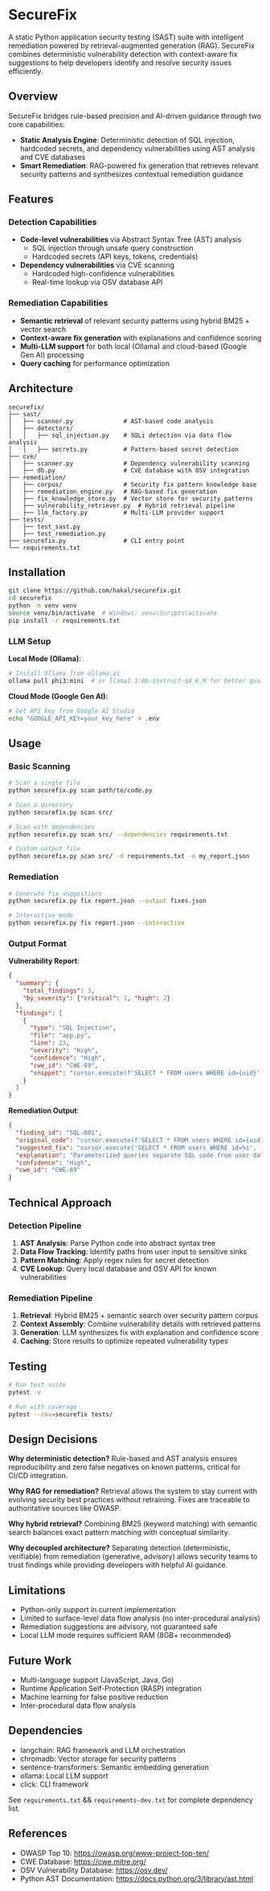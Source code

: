 # SecureFix

A static Python application security testing (SAST) suite with intelligent remediation powered by retrieval-augmented generation (RAG).
SecureFix combines deterministic vulnerability detection with context-aware fix suggestions to help developers identify and resolve security issues efficiently.

## Overview

SecureFix bridges rule-based precision and AI-driven guidance through two core capabilities:

- **Static Analysis Engine**: Deterministic detection of SQL injection, hardcoded secrets, and dependency vulnerabilities using AST analysis and CVE databases
- **Smart Remediation**: RAG-powered fix generation that retrieves relevant security patterns and synthesizes contextual remediation guidance

## Features

### Detection Capabilities

- **Code-level vulnerabilities** via Abstract Syntax Tree (AST) analysis
  - SQL injection through unsafe query construction
  - Hardcoded secrets (API keys, tokens, credentials)
- **Dependency vulnerabilities** via CVE scanning
  - Hardcoded high-confidence vulnerabilities
  - Real-time lookup via OSV database API

### Remediation Capabilities

- **Semantic retrieval** of relevant security patterns using hybrid BM25 + vector search
- **Context-aware fix generation** with explanations and confidence scoring
- **Multi-LLM support** for both local (Ollama) and cloud-based (Google Gen AI) processing
- **Query caching** for performance optimization

## Architecture

```
securefix/
├── sast/
│   ├── scanner.py              # AST-based code analysis
│   ├── detectors/
│   │   ├── sql_injection.py    # SQLi detection via data flow analysis
│   │   ├── secrets.py          # Pattern-based secret detection
├── cve/
│   ├── scanner.py              # Dependency vulnerability scanning
│   ├── db.py                   # CVE database with OSV integration
├── remediation/
│   ├── corpus/                 # Security fix pattern knowledge base
│   ├── remediation_engine.py   # RAG-based fix generation
│   ├── fix_knowledge_store.py  # Vector store for security patterns
│   ├── vulnerability_retriever.py  # Hybrid retrieval pipeline
│   ├── llm_factory.py          # Multi-LLM provider support
├── tests/
│   ├── test_sast.py
│   ├── test_remediation.py
├── securefix.py                # CLI entry point
└── requirements.txt
```

## Installation

```bash
git clone https://github.com/hakal/securefix.git
cd securefix
python -m venv venv
source venv/bin/activate  # Windows: venv\Scripts\activate
pip install -r requirements.txt
```

### LLM Setup

**Local Mode (Ollama)**:
```bash
# Install Ollama from ollama.ai
ollama pull phi3:mini  # or llama3.1:8b-instruct-q4_K_M for better quality
```

**Cloud Mode (Google Gen AI)**:
```bash
# Get API key from Google AI Studio
echo "GOOGLE_API_KEY=your_key_here" > .env
```

## Usage

### Basic Scanning

```bash
# Scan a single file
python securefix.py scan path/to/code.py

# Scan a directory
python securefix.py scan src/

# Scan with dependencies
python securefix.py scan src/ --dependencies requirements.txt

# Custom output file
python securefix.py scan src/ -d requirements.txt -o my_report.json
```

### Remediation

```bash
# Generate fix suggestions
python securefix.py fix report.json --output fixes.json

# Interactive mode
python securefix.py fix report.json --interactive
```

### Output Format

**Vulnerability Report**:
```json
{
  "summary": {
    "total_findings": 3,
    "by_severity": {"critical": 1, "high": 2}
  },
  "findings": [
    {
      "type": "SQL Injection",
      "file": "app.py",
      "line": 23,
      "severity": "High",
      "confidence": "High",
      "cwe_id": "CWE-89",
      "snippet": "cursor.execute(f'SELECT * FROM users WHERE id={uid}')"
    }
  ]
}
```

**Remediation Output**:
```json
{
  "finding_id": "SQL-001",
  "original_code": "cursor.execute(f'SELECT * FROM users WHERE id={uid}')",
  "suggested_fix": "cursor.execute('SELECT * FROM users WHERE id=%s', (uid,))",
  "explanation": "Parameterized queries separate SQL code from user data...",
  "confidence": "High",
  "cwe_id": "CWE-89"
}
```

## Technical Approach

### Detection Pipeline

1. **AST Analysis**: Parse Python code into abstract syntax tree
2. **Data Flow Tracking**: Identify paths from user input to sensitive sinks
3. **Pattern Matching**: Apply regex rules for secret detection
4. **CVE Lookup**: Query local database and OSV API for known vulnerabilities

### Remediation Pipeline

1. **Retrieval**: Hybrid BM25 + semantic search over security pattern corpus
2. **Context Assembly**: Combine vulnerability details with retrieved patterns
3. **Generation**: LLM synthesizes fix with explanation and confidence score
4. **Caching**: Store results to optimize repeated vulnerability types

## Testing

```bash
# Run test suite
pytest -v

# Run with coverage
pytest --cov=securefix tests/
```

## Design Decisions

**Why deterministic detection?** Rule-based and AST analysis ensures reproducibility and zero false negatives on known patterns, critical for CI/CD integration.

**Why RAG for remediation?** Retrieval allows the system to stay current with evolving security best practices without retraining. Fixes are traceable to authoritative sources like OWASP.

**Why hybrid retrieval?** Combining BM25 (keyword matching) with semantic search balances exact pattern matching with conceptual similarity.

**Why decoupled architecture?** Separating detection (deterministic, verifiable) from remediation (generative, advisory) allows security teams to trust findings while providing developers with helpful AI guidance.

## Limitations

- Python-only support in current implementation
- Limited to surface-level data flow analysis (no inter-procedural analysis)
- Remediation suggestions are advisory, not guaranteed safe
- Local LLM mode requires sufficient RAM (8GB+ recommended)

## Future Work

- Multi-language support (JavaScript, Java, Go)
- Runtime Application Self-Protection (RASP) integration
- Machine learning for false positive reduction
- Inter-procedural data flow analysis

## Dependencies

- langchain: RAG framework and LLM orchestration
- chromadb: Vector storage for security patterns
- sentence-transformers: Semantic embedding generation
- ollama: Local LLM support
- click: CLI framework

See `requirements.txt` && `requirements-dev.txt` for complete dependency list.

## References

- OWASP Top 10: https://owasp.org/www-project-top-ten/
- CWE Database: https://cwe.mitre.org/
- OSV Vulnerability Database: https://osv.dev/
- Python AST Documentation: https://docs.python.org/3/library/ast.html